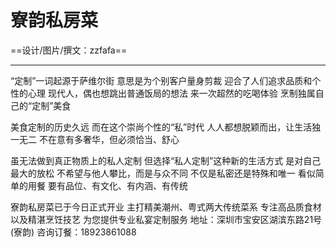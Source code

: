 # 寮韵私房菜
==设计/图片/撰文：zzfafa==

----------
“定制”一词起源于萨维尔街
意思是为个别客户量身剪裁
迎合了人们追求品质和个性的心理
现代人，偶也想跳出普通饭局的想法
来一次超然的吃喝体验
烹制独属自己的“定制”美食

美食定制的历史久远
而在这个崇尚个性的“私”时代
人人都想脱颖而出，让生活独一无二
不在意有多奢华，但必须恰当、舒心

虽无法做到真正物质上的私人定制
但选择“私人定制”这种新的生活方式
是对自己最大的放松
不希望与他人攀比，而是与众不同
不仅是私密还是特殊和唯一
看似简单的用餐
要有品位、有文化、有内涵、有传统

寮韵私房菜已于今日正式开业
主打精美潮州、粤式两大传统菜系
专注高品质食材以及精湛烹饪技艺
为您提供专业私宴定制服务
地址：深圳市宝安区湖滨东路21号(寮韵)
咨询订餐：18923861088